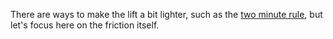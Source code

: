   There are ways to make the lift a bit lighter, such as the [two minute rule](https://jamesclear.com/how-to-stop-procrastinating), but let's focus here on the friction itself.
